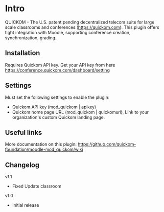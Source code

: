 # Intro
QUICKOM - The U.S. patent pending decentralized telecom suite for large scale classrooms and conferences (https://quickom.com). This plugin offers tight integration with Moodle, supporting conference creation, synchronization, grading.

## Installation
Requires Quickom API key.
Get your API key from here https://conference.quickom.com/dashboard/setting

## Settings
Must set the following settings to enable the plugin:

* Quickom API key (mod_quickom | apikey)
* Quickom home page URL (mod_quickom | quickomurl), Link to your organization's custom Quickom landing page.

## Useful links
 More documentation on this plugin: https://github.com/quickom-foundation/moodle-mod_quickom/wiki

## Changelog

v1.1

* Fixed Update classroom

v1.0

* Initial release